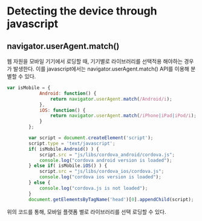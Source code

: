 # Detecting the device through javascript

## navigator.userAgent.match()
웹 자원을 모바일 기기에서 로딩할 때, 기기별로 라이브러리를 선택적용 해야하는 경우가 발생한다.
이를 javascript에서는 navigator.userAgent.match() API를 이용해 분별할 수 있다.

```javascript
var isMobile = {
		    Android: function() {
		        return navigator.userAgent.match(/Android/i);
		    },
		    iOS: function() {
		        return navigator.userAgent.match(/iPhone|iPad|iPod/i);
		    }
		};

		var script = document.createElement('script');
		script.type = 'text/javascript';
		if( isMobile.Android() ) {
			script.src = "js/libs/cordova_android/cordova.js";
			console.log("cordova android version is loaded");
		} else if( isMobile.iOS() ) {
			script.src = "js/libs/cordova_ios/cordova.js";
			console.log("cordova ios version is loaded");
		} else {
			console.log("cordova.js is not loaded");
		}
		document.getElementsByTagName('head')[0].appendChild(script);
```

위의 코드를 통해, 모바일 플랫폼 별로 라이브러리를 선택 로딩할 수 있다.

